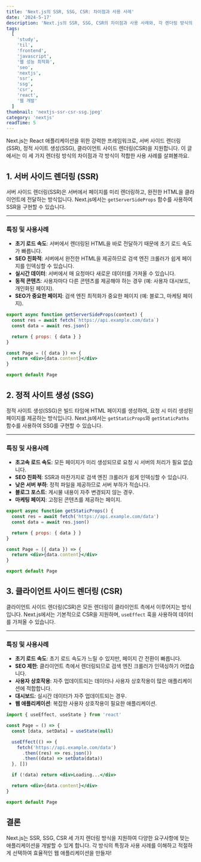 ```yaml
---
title: 'Next.js의 SSR, SSG, CSR: 차이점과 사용 사례'
date: '2024-5-17'
description: 'Next.js의 SSR, SSG, CSR의 차이점과 사용 사례와, 각 렌더링 방식의 특징과 장단점을 설명.'
tags:
  [
    'study',
    'til',
    'frontend',
    'javascript',
    '웹 성능 최적화',
    'seo',
    'nextjs',
    'ssr',
    'ssg',
    'csr',
    'react',
    '웹 개발'
  ]
thumbnail: 'nextjs-ssr-csr-ssg.jpeg'
category: 'nextjs'
readTime: 5
---
```


Next.js는 React 애플리케이션을 위한 강력한 프레임워크로, 서버 사이드 렌더링(SSR), 정적 사이트 생성(SSG), 클라이언트 사이드 렌더링(CSR)을 지원합니다. 이 글에서는 이 세 가지 렌더링 방식의 차이점과 각 방식이 적합한 사용 사례를 살펴볼까요.

## 1. 서버 사이드 렌더링 (SSR)

서버 사이드 렌더링(SSR)은 서버에서 페이지를 미리 렌더링하고, 완전한 HTML을 클라이언트에 전달하는 방식입니다. Next.js에서는 `getServerSideProps` 함수를 사용하여 SSR을 구현할 수 있습니다.

---

### 특징 및 사용사례

- **초기 로드 속도**: 서버에서 렌더링된 HTML을 바로 전달하기 때문에 초기 로드 속도가 빠릅니다.
- **SEO 친화적**: 서버에서 완전한 HTML을 제공하므로 검색 엔진 크롤러가 쉽게 페이지를 인덱싱할 수 있습니다.
- **실시간 데이터**: 서버에서 매 요청마다 새로운 데이터를 가져올 수 있습니다.
- **동적 콘텐츠**: 사용자마다 다른 콘텐츠를 제공해야 하는 경우 (예: 사용자 대시보드, 개인화된 페이지).
- **SEO가 중요한 페이지**: 검색 엔진 최적화가 중요한 페이지 (예: 블로그, 마케팅 페이지).

```jsx
export async function getServerSideProps(context) {
  const res = await fetch(`https://api.example.com/data`)
  const data = await res.json()

  return { props: { data } }
}

const Page = ({ data }) => {
  return <div>{data.content}</div>
}

export default Page
```

## 2. 정적 사이트 생성 (SSG)

정적 사이트 생성(SSG)은 빌드 타임에 HTML 페이지를 생성하여, 요청 시 미리 생성된 페이지를 제공하는 방식입니다. Next.js에서는 `getStaticProps`와 `getStaticPaths` 함수를 사용하여 SSG를 구현할 수 있습니다.

---

### 특징 및 사용사례

- **초고속 로드 속도**: 모든 페이지가 미리 생성되므로 요청 시 서버의 처리가 필요 없습니다.
- **SEO 친화적**: SSR과 마찬가지로 검색 엔진 크롤러가 쉽게 인덱싱할 수 있습니다.
- **낮은 서버 부하**: 정적 파일을 제공하므로 서버 부하가 적습니다.
- **블로그 포스트**: 게시물 내용이 자주 변경되지 않는 경우.
- **마케팅 페이지**: 고정된 콘텐츠를 제공하는 페이지.

```jsx
export async function getStaticProps() {
  const res = await fetch('https://api.example.com/data')
  const data = await res.json()

  return { props: { data } }
}

const Page = ({ data }) => {
  return <div>{data.content}</div>
}

export default Page
```

## 3. 클라이언트 사이드 렌더링 (CSR)

클라이언트 사이드 렌더링(CSR)은 모든 렌더링이 클라이언트 측에서 이루어지는 방식입니다. Next.js에서는 기본적으로 CSR을 지원하며, `useEffect` 훅을 사용하여 데이터를 가져올 수 있습니다.

---

### 특징 및 사용사례

- **초기 로드 속도**: 초기 로드 속도가 느릴 수 있지만, 페이지 간 전환이 빠릅니다.
- **SEO 제한**: 클라이언트 측에서 렌더링되므로 검색 엔진 크롤러가 인덱싱하기 어렵습니다.
- **사용자 상호작용**: 자주 업데이트되는 데이터나 사용자 상호작용이 많은 애플리케이션에 적합합니다.
- **대시보드**: 실시간 데이터가 자주 업데이트되는 경우.
- **웹 애플리케이션**: 복잡한 사용자 상호작용이 필요한 애플리케이션.

```jsx
import { useEffect, useState } from 'react'

const Page = () => {
  const [data, setData] = useState(null)

  useEffect(() => {
    fetch('https://api.example.com/data')
      .then((res) => res.json())
      .then((data) => setData(data))
  }, [])

  if (!data) return <div>Loading...</div>

  return <div>{data.content}</div>
}

export default Page
```

## 결론

Next.js는 SSR, SSG, CSR 세 가지 렌더링 방식을 지원하여 다양한 요구사항에 맞는 애플리케이션을 개발할 수 있게 합니다. 각 방식의 특징과 사용 사례를 이해하고 적절하게 선택하여 효율적인 웹 애플리케이션을 만들자!
